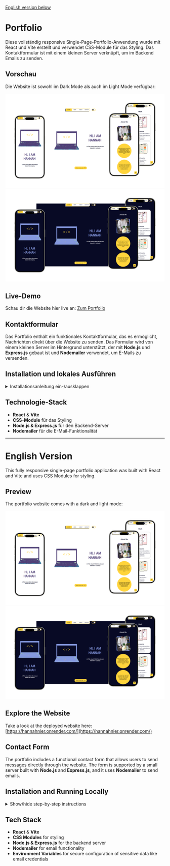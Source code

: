 [English version below](#english-version)

# Portfolio

Diese vollständig responsive Single-Page-Portfolio-Anwendung wurde mit React und Vite erstellt und verwendet CSS-Module für das Styling. Das Kontaktformular ist mit einem kleinen Server verknüpft, um im Backend Emails zu senden.

## Vorschau

Die Website ist sowohl im Dark Mode als auch im Light Mode verfügbar:

![Screenshots der Website im Hellmodus](./src/assets/screenshots/screenshot_light.png)
![Screenshots der Website im Dunkelmodus](./src/assets/screenshots/screenshot_dark.png)

## Live-Demo

Schau dir die Website hier live an: [Zum Portfolio](https://hannahnier.onrender.com/)

## Kontaktformular

Das Portfolio enthält ein funktionales Kontaktformular, das es ermöglicht, Nachrichten direkt über die Website zu senden. Das Formular wird von einem kleinen Server im Hintergrund unterstützt, der mit **Node.js** und **Express.js** gebaut ist und **Nodemailer** verwendet, um E-Mails zu versenden.

## Installation und lokales Ausführen

<details>
<summary>Installationsanleitung ein-/ausklappen</summary>
Wenn du das Projekt lokal ausführen möchtest, folge bitte diesen Schritten:

1. **Klone das Repository und navigiere in das Projektverzeichnis:**
   ```bash
   git clone git@github.com:hannahnier/portfolio.git
   cd portfolio
   ```
2. **Installiere die Abhängigkeiten und starte den Entwicklungsserver:**
   ```bash
   npm install
   npm run dev
   ```
   Das Portfolio sollte dann lokal unter `http://localhost:3000` zugänglich sein.
   </details>

## Technologie-Stack

- **React** & **Vite**
- **CSS-Module** für das Styling
- **Node.js & Express.js** für den Backend-Server
- **Nodemailer** für die E-Mail-Funktionalität

---

# English Version

This fully responsive single-page portfolio application was built with React and Vite and uses CSS Modules for styling.

## Preview

The portfolio website comes with a dark and light mode:

![Screenshots of website in light mode](./src/assets/screenshots/screenshot_light.png)
![Screenshots of website in dark mode](./src/assets/screenshots/screenshot_dark.png)

## Explore the Website

Take a look at the deployed website here: [https://hannahnier.onrender.com/](https://hannahnier.onrender.com/)

## Contact Form

The portfolio includes a functional contact form that allows users to send messages directly through the website. The form is supported by a small server built with **Node.js** and **Express.js**, and it uses **Nodemailer** to send emails.

## Installation and Running Locally

<details>
<summary>Show/hide step-by-step instructions</summary>

If you want to run the project locally, please follow these steps:

1. **Clone the repository and navigate to the project directory:**
   ```bash
   git clone git@github.com:hannahnier/portfolio.git
   cd portfolio
   ```
2. **Install dependencies and start the development server:**
   ```bash
   npm install
   npm run dev
   ```
   The portfolio should then be locally accessible at `http://localhost:3000`.
   </details>

## Tech Stack

- **React** & **Vite**
- **CSS Modules** for styling
- **Node.js & Express.js** for the backend server
- **Nodemailer** for email functionality
- **Environment Variables** for secure configuration of sensitive data like email credentials
